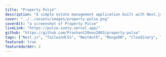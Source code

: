 ```yaml
---
title: "Property Pulse"
description: "A simple estate management application built with Next.js, TailwindCSS, NextAuth, MongoDB, Cloudinary, MapBox, and GoogleOAuth."
cover: "../../assets/images/property-pulse.png"
coverAlt: "a screenshot of Property Pulse"
liveLink: "https://pulse-sooty.vercel.app/"
github: "https://github.com/Prashant20nov2003/property-pulse"
tags: ["Next.js", "TailwindCSS", "NextAuth", "MongoDB", "Cloudinary", "MapBox", "GoogleOAuth", "Google Cloud"]
featured: true
featuredorder: 2
---
```

